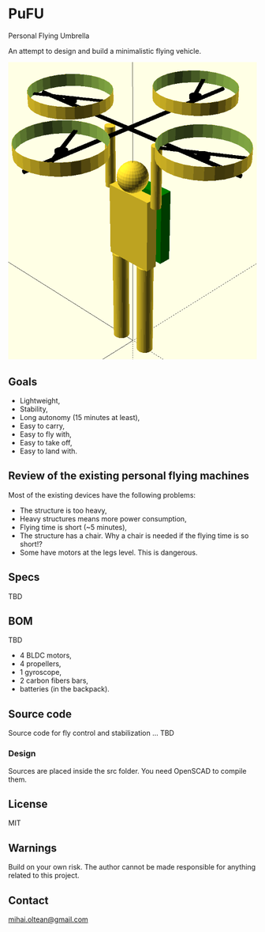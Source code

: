 # PuFU
Personal Flying Umbrella

An attempt to design and build a minimalistic flying vehicle.

![Personal Flying Umbrella](https://github.com/mihaioltean/pufu/blob/main/pictures/personal_flying_umbrella.png)

## Goals

* Lightweight,
* Stability,
* Long autonomy (15 minutes at least),
* Easy to carry,
* Easy to fly with,
* Easy to take off,
* Easy to land with.

## Review of the existing personal flying machines

Most of the existing devices have the following problems:

* The structure is too heavy,
* Heavy structures means more power consumption,
* Flying time is short (~5 minutes),
* The structure has a chair. Why a chair is needed if the flying time is so short!?
* Some have motors at the legs level. This is dangerous.

## Specs

TBD

## BOM

TBD

* 4 BLDC motors,
* 4 propellers,
* 1 gyroscope,
* 2 carbon fibers bars,
* batteries (in the backpack).

## Source code

Source code for fly control and stabilization ... TBD

### Design

Sources are placed inside the src folder.
You need OpenSCAD to compile them.

## License

MIT

## Warnings

Build on your own risk.
The author cannot be made responsible for anything related to this project.

## Contact

mihai.oltean@gmail.com